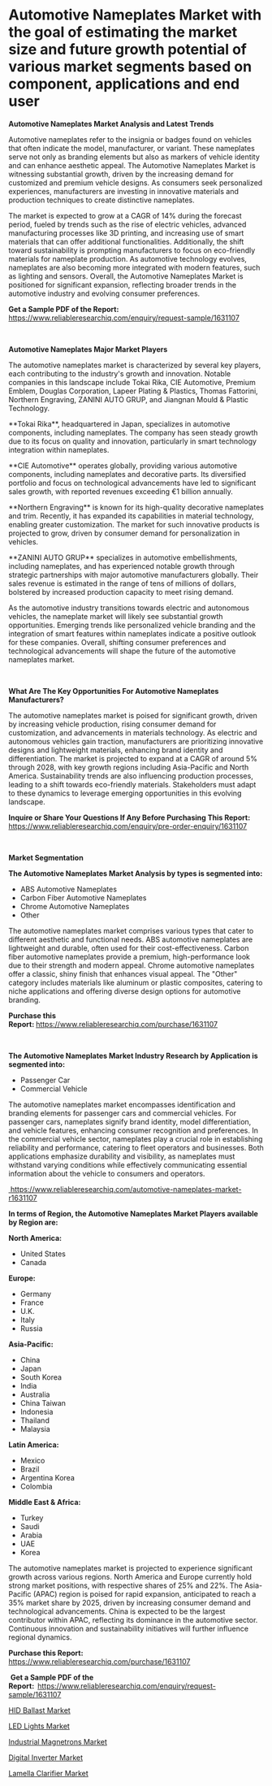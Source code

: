 <p><h1>Automotive Nameplates Market with the goal of estimating the market size and future growth potential of various market segments based on component, applications and end user</h1></p><p><strong>Automotive Nameplates Market Analysis and Latest Trends</strong></p>
<p><p>Automotive nameplates refer to the insignia or badges found on vehicles that often indicate the model, manufacturer, or variant. These nameplates serve not only as branding elements but also as markers of vehicle identity and can enhance aesthetic appeal. The Automotive Nameplates Market is witnessing substantial growth, driven by the increasing demand for customized and premium vehicle designs. As consumers seek personalized experiences, manufacturers are investing in innovative materials and production techniques to create distinctive nameplates.</p><p>The market is expected to grow at a CAGR of 14% during the forecast period, fueled by trends such as the rise of electric vehicles, advanced manufacturing processes like 3D printing, and increasing use of smart materials that can offer additional functionalities. Additionally, the shift toward sustainability is prompting manufacturers to focus on eco-friendly materials for nameplate production. As automotive technology evolves, nameplates are also becoming more integrated with modern features, such as lighting and sensors. Overall, the Automotive Nameplates Market is positioned for significant expansion, reflecting broader trends in the automotive industry and evolving consumer preferences.</p></p>
<p><strong>Get a Sample PDF of the Report:&nbsp;</strong> <a href="https://www.reliableresearchiq.com/enquiry/request-sample/1631107?utm_campaign=1137&utm_medium=2&utm_source=Github&utm_content=ia&utm_term=10042025&utm_id=automotive-nameplates">https://www.reliableresearchiq.com/enquiry/request-sample/1631107</a></p>
<p>&nbsp;</p>
<p><strong>Automotive Nameplates Major Market Players</strong></p>
<p><p>The automotive nameplates market is characterized by several key players, each contributing to the industry's growth and innovation. Notable companies in this landscape include Tokai Rika, CIE Automotive, Premium Emblem, Douglas Corporation, Lapeer Plating & Plastics, Thomas Fattorini, Northern Engraving, ZANINI AUTO GRUP, and Jiangnan Mould & Plastic Technology.</p><p>**Tokai Rika**, headquartered in Japan, specializes in automotive components, including nameplates. The company has seen steady growth due to its focus on quality and innovation, particularly in smart technology integration within nameplates. </p><p>**CIE Automotive** operates globally, providing various automotive components, including nameplates and decorative parts. Its diversified portfolio and focus on technological advancements have led to significant sales growth, with reported revenues exceeding €1 billion annually. </p><p>**Northern Engraving** is known for its high-quality decorative nameplates and trim. Recently, it has expanded its capabilities in material technology, enabling greater customization. The market for such innovative products is projected to grow, driven by consumer demand for personalization in vehicles.</p><p>**ZANINI AUTO GRUP** specializes in automotive embellishments, including nameplates, and has experienced notable growth through strategic partnerships with major automotive manufacturers globally. Their sales revenue is estimated in the range of tens of millions of dollars, bolstered by increased production capacity to meet rising demand.</p><p>As the automotive industry transitions towards electric and autonomous vehicles, the nameplate market will likely see substantial growth opportunities. Emerging trends like personalized vehicle branding and the integration of smart features within nameplates indicate a positive outlook for these companies. Overall, shifting consumer preferences and technological advancements will shape the future of the automotive nameplates market.</p></p>
<p>&nbsp;</p>
<p><strong>What Are The Key Opportunities For Automotive Nameplates Manufacturers?</strong></p>
<p><p>The automotive nameplates market is poised for significant growth, driven by increasing vehicle production, rising consumer demand for customization, and advancements in materials technology. As electric and autonomous vehicles gain traction, manufacturers are prioritizing innovative designs and lightweight materials, enhancing brand identity and differentiation. The market is projected to expand at a CAGR of around 5% through 2028, with key growth regions including Asia-Pacific and North America. Sustainability trends are also influencing production processes, leading to a shift towards eco-friendly materials. Stakeholders must adapt to these dynamics to leverage emerging opportunities in this evolving landscape.</p></p>
<p><strong>Inquire or Share Your Questions If Any Before Purchasing This Report:</strong> <a href="https://www.reliableresearchiq.com/enquiry/pre-order-enquiry/1631107?utm_campaign=1137&utm_medium=2&utm_source=Github&utm_content=ia&utm_term=10042025&utm_id=automotive-nameplates">https://www.reliableresearchiq.com/enquiry/pre-order-enquiry/1631107</a></p>
<p>&nbsp;</p>
<p><strong>Market Segmentation</strong></p>
<p><strong>The Automotive Nameplates Market Analysis by types is segmented into:</strong></p>
<p><ul><li>ABS Automotive Nameplates</li><li>Carbon Fiber Automotive Nameplates</li><li>Chrome Automotive Nameplates</li><li>Other</li></ul></p>
<p><p>The automotive nameplates market comprises various types that cater to different aesthetic and functional needs. ABS automotive nameplates are lightweight and durable, often used for their cost-effectiveness. Carbon fiber automotive nameplates provide a premium, high-performance look due to their strength and modern appeal. Chrome automotive nameplates offer a classic, shiny finish that enhances visual appeal. The "Other" category includes materials like aluminum or plastic composites, catering to niche applications and offering diverse design options for automotive branding.</p></p>
<p><strong>Purchase this Report:&nbsp;</strong><a href="https://www.reliableresearchiq.com/purchase/1631107?utm_campaign=1137&utm_medium=2&utm_source=Github&utm_content=ia&utm_term=10042025&utm_id=automotive-nameplates">https://www.reliableresearchiq.com/purchase/1631107</a></p>
<p>&nbsp;</p>
<p><strong>The Automotive Nameplates Market Industry Research by Application is segmented into:</strong></p>
<p><ul><li>Passenger Car</li><li>Commercial Vehicle</li></ul></p>
<p><p>The automotive nameplates market encompasses identification and branding elements for passenger cars and commercial vehicles. For passenger cars, nameplates signify brand identity, model differentiation, and vehicle features, enhancing consumer recognition and preferences. In the commercial vehicle sector, nameplates play a crucial role in establishing reliability and performance, catering to fleet operators and businesses. Both applications emphasize durability and visibility, as nameplates must withstand varying conditions while effectively communicating essential information about the vehicle to consumers and operators.</p></p>
<p><a href="https://www.reliableresearchiq.com/automotive-nameplates-market-r1631107?utm_campaign=1137&utm_medium=2&utm_source=Github&utm_content=ia&utm_term=10042025&utm_id=automotive-nameplates">&nbsp;https://www.reliableresearchiq.com/automotive-nameplates-market-r1631107</a></p>
<p><strong>In terms of Region, the Automotive Nameplates Market Players available by Region are:</strong></p>
<p>
    <p> <strong> North America: </strong>
        <ul>
            <li>United States</li>
            <li>Canada</li>
        </ul>
        </p> 
    <p> <strong> Europe: </strong>
        <ul>
            <li>Germany</li>
            <li>France</li>
            <li>U.K.</li>
            <li>Italy</li>
            <li>Russia</li>
        </ul>
        </p> 
    <p> <strong> Asia-Pacific: </strong>
        <ul>
            <li>China</li>
            <li>Japan</li>
            <li>South Korea</li>
            <li>India</li>
            <li>Australia</li>
            <li>China Taiwan</li>
            <li>Indonesia</li>
            <li>Thailand</li>
            <li>Malaysia</li>
        </ul>
        </p> 
    <p> <strong> Latin America: </strong>
        <ul>
            <li>Mexico</li>
            <li>Brazil</li>
            <li>Argentina Korea</li>
            <li>Colombia</li>
        </ul>
        </p> 
    <p> <strong> Middle East & Africa: </strong>
        <ul>
            <li>Turkey</li>
            <li>Saudi</li>
            <li>Arabia</li>
            <li>UAE</li>
            <li>Korea</li>
        </ul>
    </p>
    </p>
<p><p>The automotive nameplates market is projected to experience significant growth across various regions. North America and Europe currently hold strong market positions, with respective shares of 25% and 22%. The Asia-Pacific (APAC) region is poised for rapid expansion, anticipated to reach a 35% market share by 2025, driven by increasing consumer demand and technological advancements. China is expected to be the largest contributor within APAC, reflecting its dominance in the automotive sector. Continuous innovation and sustainability initiatives will further influence regional dynamics.</p></p>
<p><strong>Purchase this Report: </strong><a href="https://www.reliableresearchiq.com/purchase/1631107?utm_campaign=1137&utm_medium=2&utm_source=Github&utm_content=ia&utm_term=10042025&utm_id=automotive-nameplates">https://www.reliableresearchiq.com/purchase/1631107</a></p>
<p>&nbsp;<strong>Get a Sample PDF of the Report:&nbsp;&nbsp;</strong><a href="https://www.reliableresearchiq.com/enquiry/request-sample/1631107?utm_campaign=1137&utm_medium=2&utm_source=Github&utm_content=ia&utm_term=10042025&utm_id=automotive-nameplates">https://www.reliableresearchiq.com/enquiry/request-sample/1631107</a></p>
<p><strong></strong></p>
<p><p><a href="https://github.com/ubavicachida/Market-Research-Report-List-1/blob/main/hid-ballast-market.md?utm_campaign=1137&utm_medium=2&utm_source=Github&utm_content=ia&utm_term=10042025&utm_id=automotive-nameplates">HID Ballast Market</a></p><p><a href="https://github.com/dringmurza6r/Market-Research-Report-List-1/blob/main/led-lights-market.md?utm_campaign=1137&utm_medium=2&utm_source=Github&utm_content=ia&utm_term=10042025&utm_id=automotive-nameplates">LED Lights Market</a></p><p><a href="https://github.com/vaduzunny/Market-Research-Report-List-1/blob/main/industrial-magnetrons-market.md?utm_campaign=1137&utm_medium=2&utm_source=Github&utm_content=ia&utm_term=10042025&utm_id=automotive-nameplates">Industrial Magnetrons Market</a></p><p><a href="https://github.com/abdhsheila7/Market-Research-Report-List-1/blob/main/digital-inverter-market.md?utm_campaign=1137&utm_medium=2&utm_source=Github&utm_content=ia&utm_term=10042025&utm_id=automotive-nameplates">Digital Inverter Market</a></p><p><a href="https://github.com/gasikcalbos8/Market-Research-Report-List-1/blob/main/lamella-clarifier-market.md?utm_campaign=1137&utm_medium=2&utm_source=Github&utm_content=ia&utm_term=10042025&utm_id=automotive-nameplates">Lamella Clarifier Market</a></p></p>